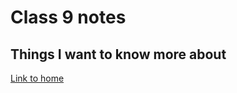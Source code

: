 # Class 9 notes

## Things I want to know more about

[Link to home](https://mikeshen7.github.io/reading-notes)
